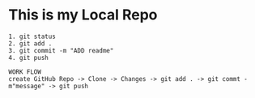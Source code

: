 # This is my Local Repo

    1. git status
    2. git add .
    3. git commit -m "ADD readme"
    4. git push

    WORK FLOW
    create GitHub Repo -> Clone -> Changes -> git add . -> git commt -m"message" -> git push